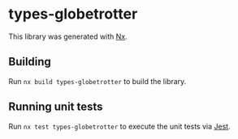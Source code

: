 # types-globetrotter

This library was generated with [Nx](https://nx.dev).

## Building

Run `nx build types-globetrotter` to build the library.

## Running unit tests

Run `nx test types-globetrotter` to execute the unit tests via [Jest](https://jestjs.io).
